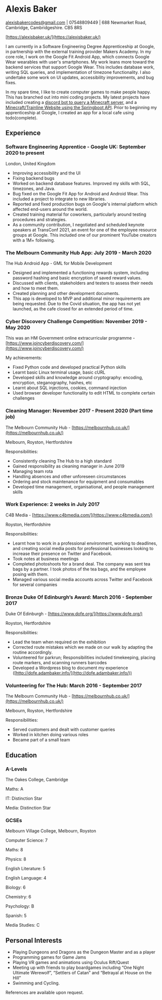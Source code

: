 # Alexis Baker

alexisbakercodes@gmail.com | 07548809449 | 688 Newmarket Road, Cambridge, Cambridgeshire. CB5 8RS

[https://alexisbaker.uk/](https://alexisbaker.uk/)

I am currently in a Software Engineering Degree Apprenticeship at Google, in partnership with the external training provider Makers Academy. In my core role, I work on the Google Fit Android App, which connects Google Wear wearables with user's smartphones. My work leans more toward the backend services that support Google Wear. This includes database work, writing SQL queries, and implementation of timezone functionality. I also undertake some work on UI updates, accessibility improvements, and bug fixes.

In my spare time, I like to create computer games to make people happy. This has branched out into mini coding projects. My latest projects have included creating a [discord bot to query a Minecraft server](https://github.com/etelan/MinecraftServerQueryDiscordBot), and a [Minecraft/Trainline Website using the Springboot API](https://alexisbaker.uk/TrainBlock-Site/). Prior to beginning my apprenticeship at Google, I created an app for a local cafe using todo(complete).

## Experience

### Software Engineering Apprentice - Google UK: September 2020 to present

London, United Kingdom

- Improving accessibility and the UI
- Fixing backend bugs
- Worked on backend database features. Improved my skills with SQL, timezones, and Java.
- Bug fixed on the Google Fit App for Android and Android Wear. This included a project to integrate to new libraries.
- Reported and fixed production bugs on Google's internal platform which affected end-users around the world.
- Created training material for coworkers, particularly around testing procedures and strategies.
- As a community contribution, I negotiated and scheduled keynote speakers at TransConf 2021, an event for one of the employee resource groups at Google. This included one of our prominent YouTube creators with a 1M+ following.

### The Melbourn Community Hub App: July 2019 - March 2020

The Hub Android App - GML for Mobile Development

- Designed and implemented a functioning rewards system, including password hashing and basic encryption of saved reward values.
- Discussed with clients, stakeholders and testers to assess their needs and how to meet them.
- Created planning and other development documents.
- This app is developed to MVP and additional minor requirements are being requested. Due to the Covid situation, the app has not yet launched, as the cafe closed for an extended period of time.

### Cyber Discovery Challenge Competition: November 2019 - May 2020

This was an HM Government online extracurricular programme - [https://www.joincyberdiscovery.com/](https://www.joincyberdiscovery.com/)

My achievements:

- Fixed Python code and developed practical Python skills
- Learnt basic Linux terminal usage, basic cURL
- Developed skills and knowledge around cryptography: encoding, encryption, steganography, hashes, etc
- Learnt about SQL injections, cookies, command injection
- Used browser developer functionality to edit HTML to complete certain challenges

### Cleaning Manager: November 2017 - Present 2020 (Part time job)

The Melbourn Community Hub - [https://melbournhub.co.uk/](https://melbournhub.co.uk/)

Melbourn, Royston, Hertfordshire

Responsibilities:

- Consistently cleaning The Hub to a high standard
- Gained responsibility as cleaning manager in June 2019
- Managing team rota
- Handling absences and other unforeseen circumstances
- Ordering and stock maintenance for equipment and consumables
- Developed time management, organisational, and people management skills

### Work Experience: 2 weeks in July 2017

C4B Media - [https://www.c4bmedia.com/](https://www.c4bmedia.com/)

Royston, Hertfordshire

Responsibilities:

- Learnt how to work in a professional environment, working to deadlines, and creating social media posts for professional businesses looking to increase their presence on Twitter and Facebook.
- Took notes at business meetings
- Completed photoshoots for a brand deal. The company was sent tea bags by a partner. I took photos of the tea bags, and the employee posing with them.
- Managed various social media accounts across Twitter and Facebook for several companies

### Bronze Duke Of Edinburgh’s Award: March 2016 - September 2017

Duke Of Edinburgh - [https://www.dofe.org/](https://www.dofe.org/)

Royston, Hertfordshire

Responsibilities:

- Lead the team when required on the exhibition
- Corrected route mistakes which we made on our walk by adapting the routine accordingly.
- Volunteered for parkrun; Responsibilities included timekeeping, placing route markers, and scanning runners barcodes
- Developed a Wordpress blog to document my experience ([http://dofe.adambaker.info/](http://dofe.adambaker.info/))

### Volunteering for The Hub: March 2016 - September 2017

The Melbourn Community Hub - [https://melbournhub.co.uk/](https://melbournhub.co.uk/)

Melbourn, Royston, Hertfordshire

Responsibilities:

- Served customers and dealt with customer queries
- Worked in kitchen doing various roles
- Became part of a small team

## Education

### A-Levels

The Oakes College, Cambridge

Maths: A

IT: Distinction Star

Media: Distinction Star

### GCSEs

Melbourn Village College, Melbourn, Royston

Computer Science: 7

Maths: 8

Physics: 8

English Literature: 5

English Language: 4

Biology: 6

Chemistry: 6

Psychology: B

Spanish: 5

Media Studies: C

## Personal Interests

- Playing Dungeons and Dragons as the Dungeon Master and as a player
- Programming games for Game Jams
- Playing VR games and animations using Oculus Rift/Quest
- Meeting up with friends to play boardgames including “One Night Ultimate Werewolf”, “Settlers of Catan” and “Betrayal at House on the Hill”
- Swimming and Cycling.

References are available upon request.
